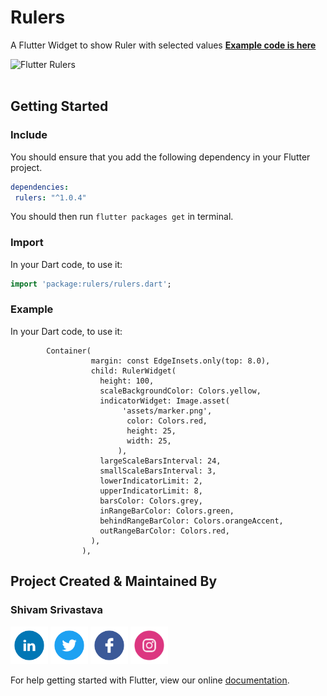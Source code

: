 # Rulers

A Flutter Widget to show Ruler with selected values
<a href="https://github.com/theshivamlko/rulers_flutter_example"><b>Example code is here</b></a>

<img src="https://raw.githubusercontent.com/theshivamlko/rulers_flutter_package/master/rulers.gif" width="220" alt="Flutter Rulers" />
<br/><br/>

## Getting Started
### Include
You should ensure that you add the following dependency in your Flutter project.
```yaml
dependencies:
 rulers: "^1.0.4"
```
You should then run `flutter packages get` in terminal.

### Import
In your Dart code, to use it:
```dart
import 'package:rulers/rulers.dart';
```

### Example
In your Dart code, to use it:
```
        Container(
                  margin: const EdgeInsets.only(top: 8.0),
                  child: RulerWidget(
                    height: 100,
                    scaleBackgroundColor: Colors.yellow,
                    indicatorWidget: Image.asset(
                         'assets/marker.png',
                          color: Colors.red,
                          height: 25,
                          width: 25,
                        ),
                    largeScaleBarsInterval: 24,
                    smallScaleBarsInterval: 3,
                    lowerIndicatorLimit: 2, 
                    upperIndicatorLimit: 8,
                    barsColor: Colors.grey,
                    inRangeBarColor: Colors.green,
                    behindRangeBarColor: Colors.orangeAccent,
                    outRangeBarColor: Colors.red,
                  ),
                ),
```

## Project Created & Maintained By

### Shivam Srivastava
 
<a href="https://linkedin.com/in/theshivamlko"><img src="https://github.com/aritraroy/social-icons/blob/master/linkedin-icon.png?raw=true" width="60"></a>
<a href="https://twitter.com/navokitech"><img src="https://github.com/aritraroy/social-icons/blob/master/twitter-icon.png?raw=true" width="60"></a>
<a href="https://facebook.com/navokitech"><img src="https://github.com/aritraroy/social-icons/blob/master/facebook-icon.png?raw=true" width="60"></a>
<a href="https://instagram.com/navokitech"><img src="https://github.com/aritraroy/social-icons/blob/master/instagram-icon.png?raw=true" width="60"></a>


For help getting started with Flutter, view our online
[documentation](https://flutter.dev/docs/get-started/install).
